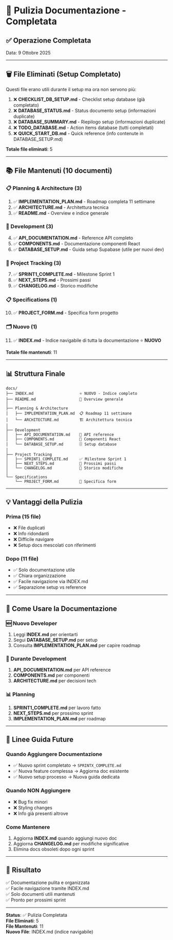 # 🧹 Pulizia Documentazione - Completata

## ✅ Operazione Completata

Data: 9 Ottobre 2025

---

## 🗑️ File Eliminati (Setup Completato)

Questi file erano utili durante il setup ma ora non servono più:

1. ❌ **CHECKLIST_DB_SETUP.md** - Checklist setup database (già completato)
2. ❌ **DATABASE_STATUS.md** - Status documento setup (informazioni duplicate)
3. ❌ **DATABASE_SUMMARY.md** - Riepilogo setup (informazioni duplicate)
4. ❌ **TODO_DATABASE.md** - Action items database (tutti completati)
5. ❌ **QUICK_START_DB.md** - Quick reference (info contenute in DATABASE_SETUP.md)

**Totale file eliminati**: 5

---

## 📚 File Mantenuti (10 documenti)

### 📋 Planning & Architecture (3)
1. ✅ **IMPLEMENTATION_PLAN.md** - Roadmap completa 11 settimane
2. ✅ **ARCHITECTURE.md** - Architettura tecnica
3. ✅ **README.md** - Overview e indice generale

### 🚀 Development (3)
4. ✅ **API_DOCUMENTATION.md** - Reference API completo
5. ✅ **COMPONENTS.md** - Documentazione componenti React
6. ✅ **DATABASE_SETUP.md** - Guida setup Supabase (utile per nuovi dev)

### 📝 Project Tracking (3)
7. ✅ **SPRINT1_COMPLETE.md** - Milestone Sprint 1
8. ✅ **NEXT_STEPS.md** - Prossimi passi
9. ✅ **CHANGELOG.md** - Storico modifiche

### 📋 Specifications (1)
10. ✅ **PROJECT_FORM.md** - Specifica form progetto

### 🗂️ Nuovo (1)
11. ✅ **INDEX.md** - Indice navigabile di tutta la documentazione ⭐ **NUOVO**

**Totale file mantenuti**: 11

---

## 📊 Struttura Finale

```
docs/
├── INDEX.md                    ⭐ NUOVO - Indice completo
├── README.md                   📄 Overview generale
│
├── Planning & Architecture
│   ├── IMPLEMENTATION_PLAN.md  📋 Roadmap 11 settimane
│   └── ARCHITECTURE.md         🏗️ Architettura tecnica
│
├── Development
│   ├── API_DOCUMENTATION.md    🔌 API reference
│   ├── COMPONENTS.md           🧩 Componenti React
│   └── DATABASE_SETUP.md       🗄️ Setup database
│
├── Project Tracking
│   ├── SPRINT1_COMPLETE.md     ✅ Milestone Sprint 1
│   ├── NEXT_STEPS.md           🎯 Prossimi passi
│   └── CHANGELOG.md            📜 Storico modifiche
│
└── Specifications
    └── PROJECT_FORM.md         📝 Specifica form
```

---

## 💡 Vantaggi della Pulizia

### Prima (15 file)
- ❌ File duplicati
- ❌ Info ridondanti
- ❌ Difficile navigare
- ❌ Setup docs mescolati con riferimenti

### Dopo (11 file)
- ✅ Solo documentazione utile
- ✅ Chiara organizzazione
- ✅ Facile navigazione via INDEX.md
- ✅ Separazione setup vs reference

---

## 🎯 Come Usare la Documentazione

### 🆕 Nuovo Developer
1. Leggi **INDEX.md** per orientarti
2. Segui **DATABASE_SETUP.md** per setup
3. Consulta **IMPLEMENTATION_PLAN.md** per capire roadmap

### 🔧 Durante Development
1. **API_DOCUMENTATION.md** per API reference
2. **COMPONENTS.md** per componenti
3. **ARCHITECTURE.md** per decisioni tech

### 📊 Planning
1. **SPRINT1_COMPLETE.md** per lavoro fatto
2. **NEXT_STEPS.md** per prossimo sprint
3. **IMPLEMENTATION_PLAN.md** per roadmap

---

## 📝 Linee Guida Future

### Quando Aggiungere Documentazione
- ✅ Nuovo sprint completato → `SPRINTX_COMPLETE.md`
- ✅ Nuova feature complessa → Aggiorna doc esistente
- ✅ Nuovo setup processo → Nuova guida dedicata

### Quando NON Aggiungere
- ❌ Bug fix minori
- ❌ Styling changes
- ❌ Info già presenti altrove

### Come Mantenere
1. Aggiorna **INDEX.md** quando aggiungi nuovo doc
2. Aggiorna **CHANGELOG.md** per modifiche significative
3. Elimina docs obsoleti dopo ogni sprint

---

## 🎊 Risultato

✅ Documentazione pulita e organizzata  
✅ Facile navigazione tramite INDEX.md  
✅ Solo documenti utili mantenuti  
✅ Pronto per prossimi sprint  

---

**Status**: ✅ Pulizia Completata  
**File Eliminati**: 5  
**File Mantenuti**: 11  
**Nuovo File**: INDEX.md (indice navigabile)
